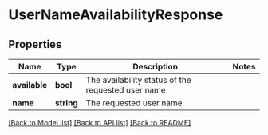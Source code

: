# UserNameAvailabilityResponse

## Properties
Name | Type | Description | Notes
------------ | ------------- | ------------- | -------------
**available** | **bool** | The availability status of the requested user name | 
**name** | **string** | The requested user name | 

[[Back to Model list]](../README.md#documentation-for-models) [[Back to API list]](../README.md#documentation-for-api-endpoints) [[Back to README]](../README.md)


